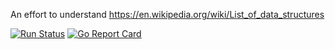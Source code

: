 An effort to understand https://en.wikipedia.org/wiki/List_of_data_structures

[![Run Status](https://img.shields.io/shippable/590477f686175d07005f3b57.svg)](https://app.shippable.com/github/scriptnull/ds) [![Go Report Card](https://goreportcard.com/badge/github.com/scriptnull/ds)](https://goreportcard.com/report/github.com/scriptnull/ds)
